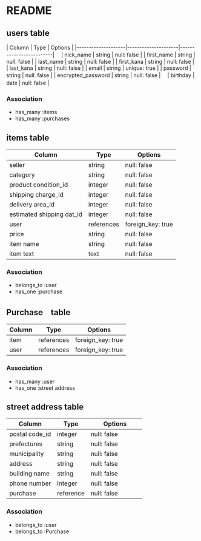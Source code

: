 # README



## users table

| Column             | Type                | Options                 |
|--------------------|---------------------|-------------------------|　
| nick_name          | string              | null: false             |
| first_name         | string              | null: false             |
| last_name          | string              | null: false             |
| first_kana         | string              | null: false             |
| last_kana          | string              | null: false             |
| email              | string              | unique: true            |
| password           | string              | null: false             | 
| encrypted_password | string              | null: false             |　
| birthday           | date                | null: false             |　


### Association

* has_many  :items
* has_many  :purchases


## items table

| Column                              | Type       | Options           |
|-------------------------------------|------------|-------------------|
| seller                              | string     | null: false       |
| category                            | string     | null: false       |
| product condition_id                | integer    | null: false       |
| shipping charge_id                  | integer    | null: false  　　  | 
| delivery area_id                    | integer    | null: false       |
| estimated shipping dat_id           | integer    | null: false       |
| user                     　　　      | references | foreign_key: true |
| price                     　　　     | string     | null: false       |
| item name                　　　      | string     | null: false       |
| item text                 　　　     | text       | null: false       |


### Association
- belongs_to :user
- has_one    :purchase

## Purchase　table

| Column      | Type       | Options           |
|-------------|------------|-------------------|
| item        | references | foreign_key: true |
| user        | references | foreign_key: true |

### Association

- has_many  :user
- has_one :street address


## street address table


| Column                              | Type       | Options           |
|-------------------------------------|------------|-------------------|
| postal code_id                      | integer    | null: false       |
| prefectures                         | string     | null: false 　 　　|　
| municipality                        | string     | null: false       |
| address                             | string     | null: false       |　　　
| building name                       | string     | null: false       |
| phone number                        | Integer    | null: false       |　
| purchase                            | reference  | null: false       |　　　


### Association


- belongs_to :user 
- belongs_to :Purchase 